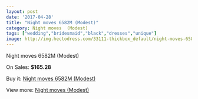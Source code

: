 ```yaml
---
layout: post
date: '2017-04-28'
title: "Night moves 6582M (Modest)"
category: Night moves  (Modest)
tags: ["wedding","bridesmaid","black","dresses","unique"]
image: http://img.hectodress.com/33111-thickbox_default/night-moves-6582m-modest.jpg
---
```

Night moves 6582M (Modest)

On Sales: **$165.28**
<a href="https://www.hectodress.com/night-moves-modest/15210-night-moves-6582m-modest.html"><amp-img layout="responsive" width="600" height="600" src="//img.hectodress.com/33111-thickbox_default/night-moves-6582m-modest.jpg" alt="Night moves 6582M (Modest) 0" /></a>
<a href="https://www.hectodress.com/night-moves-modest/15210-night-moves-6582m-modest.html"><amp-img layout="responsive" width="600" height="600" src="//img.hectodress.com/33113-thickbox_default/night-moves-6582m-modest.jpg" alt="Night moves 6582M (Modest) 1" /></a>
<a href="https://www.hectodress.com/night-moves-modest/15210-night-moves-6582m-modest.html"><amp-img layout="responsive" width="600" height="600" src="//img.hectodress.com/33112-thickbox_default/night-moves-6582m-modest.jpg" alt="Night moves 6582M (Modest) 2" /></a>

Buy it: [Night moves 6582M (Modest)](https://www.hectodress.com/night-moves-modest/15210-night-moves-6582m-modest.html "Night moves 6582M (Modest)")

View more: [Night moves  (Modest)](https://www.hectodress.com/273-night-moves-modest "Night moves  (Modest)")